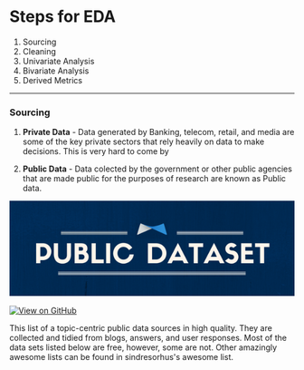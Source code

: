 # Steps for EDA

1. Sourcing
2. Cleaning
3. Univariate Analysis
4. Bivariate Analysis
5. Derived Metrics

---
### Sourcing

1. **Private Data** - Data generated by Banking, telecom, retail, and media are some of the key private sectors that rely heavily on data to make decisions. This is very hard to come by

2. **Public Data** - Data colected by the government or other public agencies that are made public for the purposes of research are known as Public data.

<center><img src="assets/img/public_data.png"/></center>

[![View on GitHub](https://img.shields.io/badge/GitHub-View_on_GitHub-blue?logo=GitHub)](https://github.com/jtkSource/awesome-public-datasets)

This list of a topic-centric public data sources in high quality. They are collected and tidied from blogs, answers, and user responses. Most of the data sets listed below are free, however, some are not. Other amazingly awesome lists can be found in sindresorhus's awesome list.
